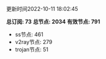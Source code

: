 更新时间2022-10-11 18:02:45

**总订阅: 73**
**总节点: 2034**
**有效节点: 791**
- ss节点: 461
- v2ray节点: 279
- trojan节点: 51
